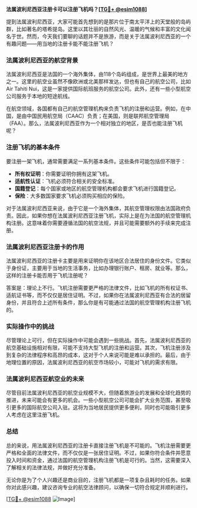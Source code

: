 **法属波利尼西亚注册卡可以注册飞机吗？[[TG💪+ @esim1088](https://t.me/s/esim1088)]**

提到法属波利尼西亚，大家可能首先想到的是那片位于南太平洋上的天堂般的岛屿群，比如著名的塔希提岛。这里以其壮丽的自然风光、温暖的气候和丰富的文化闻名于世。然而，今天我们要聊的话题并不是旅游，而是关于法属波利尼西亚的一个有趣问题——用当地的注册卡能不能注册飞机？

### 法属波利尼西亚的航空背景

法属波利尼西亚是法国的一个海外集体，由118个岛屿组成，是世界上最美的地方之一。这里的航空业虽然不像欧洲或北美那样发达，但也有自己的航空公司，比如Air Tahiti Nui，这是一家提供国际航班服务的航空公司。此外，还有一些小型航空公司服务于本地的短途航线。

在航空领域，各国都有自己的航空管理机构来负责飞机的注册和运营。例如，在中国，是由中国民用航空局（CAAC）负责；在美国，则是联邦航空管理局（FAA）。那么，法属波利尼西亚作为一个相对独立的地区，是否也能注册飞机呢？

### 注册飞机的基本条件

要注册一架飞机，通常需要满足一系列基本条件。这些条件可能包括但不限于：

- **所有权证明**：你需要证明你拥有这架飞机。
- **适航性认证**：飞机必须符合相关的安全标准。
- **国籍登记**：每个国家或地区的航空管理机构都会要求飞机进行国籍登记。
- **保险**：大多数国家要求飞机必须购买相应的保险。

对于法属波利尼西亚来说，由于它是一个海外集体，其航空管理权限由法国政府负责。因此，如果你想在法属波利尼西亚注册飞机，实际上是在为法国的航空管理机构注册。这意味着你需要遵循法国的航空法规，并且可能需要额外的手续来完成注册。

### 法属波利尼西亚注册卡的作用

法属波利尼西亚的注册卡主要是用来证明你在该地区合法居住的身份文件。它类似于身份证，主要用于当地的生活事务，比如办理银行账户、租房、就业等。那么，这样的注册卡能否用于飞机注册呢？

答案是：理论上不行。飞机注册需要更严格的法律文件，比如飞机的所有权证书、适航证书等，而不仅仅是居住证明。不过，如果你在法属波利尼西亚有合法的居留身份，并且符合上述所有条件，那么你是有可能通过法国的航空管理机构注册飞机的。

### 实际操作中的挑战

尽管理论上可行，但在实际操作中可能会遇到一些挑战。首先，法属波利尼西亚的航空基础设施相对有限，可能不支持大型飞机的注册和运营。其次，飞机注册涉及到复杂的法律程序和高昂的成本，这对于个人来说可能是难以承担的。最后，由于地理位置的原因，法属波利尼西亚的航空市场较小，可能对飞机的需求有限。

### 法属波利尼西亚航空业的未来

尽管目前法属波利尼西亚的航空业规模不大，但随着旅游业的发展和全球化趋势的推进，未来可能会有更多的机会。一些小型航空公司可能会扩大业务范围，甚至吸引更多的国际航空公司入驻。这将为当地居民提供更多便利，同时也可能吸引更多人考虑在这里注册飞机。

### 总结

总的来说，用法属波利尼西亚的注册卡直接注册飞机是不可能的。飞机注册需要更严格和全面的法律文件，而不仅仅是一张居住证明。不过，如果你符合条件并愿意投入时间和资金，通过法国的航空管理机构注册飞机是可行的。当然，这需要深入了解相关的法律法规，并做好充分准备。

无论你是为了个人兴趣还是商业目的，注册飞机都是一项复杂且耗时的任务。如果你对此感兴趣，建议咨询专业的航空法律顾问，以确保一切符合规定并顺利进行。

[[TG💪+ @esim1088](https://t.me/s/esim1088) ![Image](https://i.postimg.cc/4NQfJmqS/Snipaste-2025-05-13-00-14-12.png)]